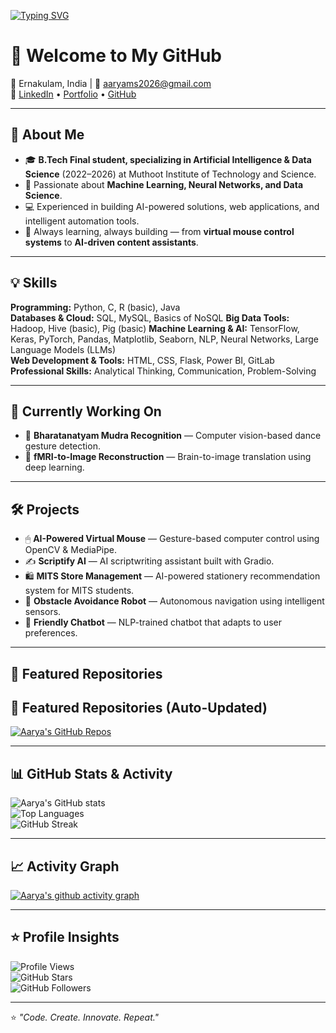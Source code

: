 <!-- Typing animation -->
[![Typing SVG](https://readme-typing-svg.herokuapp.com?size=25&color=3CB371&lines=Hi+I'm+Aarya+M+S;AI%2FML+Enthusiast;Data+Science+Explorer;Problem+Solver)](https://git.io/typing-svg)

# 👋 Welcome to My GitHub  

📍 Ernakulam, India | 📧 [aaryams2026@gmail.com](mailto:aaryams2026@gmail.com)  
🔗 [LinkedIn](https://www.linkedin.com/in/aarya-m-s/) • [Portfolio](https://aaryams.github.io/my-portfolio/) • [GitHub](https://github.com/aaryams)  

---

## 🚀 About Me  
- 🎓 **B.Tech Final student, specializing in Artificial Intelligence & Data Science** (2022–2026) at Muthoot Institute of Technology and Science.  
- 🤖 Passionate about **Machine Learning, Neural Networks, and Data Science**.  
- 💻 Experienced in building AI-powered solutions, web applications, and intelligent automation tools.  
- 🌱 Always learning, always building — from **virtual mouse control systems** to **AI-driven content assistants**.  

---

## 💡 Skills  
**Programming:** Python, C, R (basic), Java  
**Databases & Cloud:** SQL, MySQL, Basics of NoSQL 
**Big Data Tools:** Hadoop, Hive (basic), Pig (basic)
**Machine Learning & AI:** TensorFlow, Keras, PyTorch, Pandas, Matplotlib, Seaborn, NLP, Neural Networks, Large Language Models (LLMs)  
**Web Development & Tools:** HTML, CSS, Flask, Power BI, GitLab  
**Professional Skills:** Analytical Thinking, Communication, Problem-Solving  

---

## 🔬 Currently Working On  
- 💃 **Bharatanatyam Mudra Recognition** — Computer vision-based dance gesture detection.  
- 🧠 **fMRI-to-Image Reconstruction** — Brain-to-image translation using deep learning.  

---

## 🛠 Projects  
- 🖱 **AI-Powered Virtual Mouse** — Gesture-based computer control using OpenCV & MediaPipe.  
- ✍ **Scriptify AI** — AI scriptwriting assistant built with Gradio.  
- 🛍 **MITS Store Management** — AI-powered stationery recommendation system for MITS students.  
- 🤖 **Obstacle Avoidance Robot** — Autonomous navigation using intelligent sensors.  
- 💬 **Friendly Chatbot** — NLP-trained chatbot that adapts to user preferences.  


---

## 📌 Featured Repositories  
## 📌 Featured Repositories (Auto-Updated)
[![Aarya's GitHub Repos](https://github-readme-stats.vercel.app/api?username=aaryams&show_icons=true&theme=tokyonight&count_private=true&include_all_commits=true)](https://github.com/aaryams?tab=repositories)


---

## 📊 GitHub Stats & Activity  
![Aarya's GitHub stats](https://github-readme-stats.vercel.app/api?username=aaryams&show_icons=true&theme=tokyonight)  
![Top Languages](https://github-readme-stats.vercel.app/api/top-langs/?username=aaryams&layout=compact&theme=tokyonight)  
![GitHub Streak](https://streak-stats.demolab.com?user=aaryams&theme=tokyonight)  

---

## 📈 Activity Graph  
[![Aarya's github activity graph](https://github-readme-activity-graph.vercel.app/graph?username=aaryams&theme=tokyo-night)](https://github.com/aaryams)  

---

## ⭐ Profile Insights  
![Profile Views](https://komarev.com/ghpvc/?username=aaryams&color=blue)  
![GitHub Stars](https://img.shields.io/github/stars/aaryams?style=social)  
![GitHub Followers](https://img.shields.io/github/followers/aaryams?style=social)  

---

⭐ *"Code. Create. Innovate. Repeat."*
